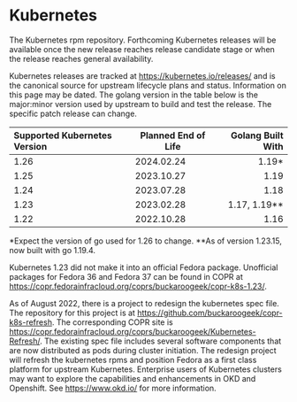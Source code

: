 # Kubernetes

The Kubernetes rpm repository. Forthcoming Kubernetes releases will be available once the new release reaches release candidate stage or when the release reaches general availability.

Kubernetes releases are tracked at https://kubernetes.io/releases/ and is the canonical source for upstream lifecycle plans and status. Information on this page may be dated. The golang version in the table below is the major:minor version used by upstream to build and test the release. The specific patch release can change.

|Supported Kubernetes Version | Planned End of Life | Golang Built With |
| :--- | --- | ---: |
| 1.26 | 2024.02.24 | 1.19* |
| 1.25 | 2023.10.27 | 1.19 |
| 1.24   | 2023.07.28 | 1.18 |
| 1.23 | 2023.02.28 | 1.17, 1.19** |
| 1.22 | 2022.10.28 | 1.16 |

*Expect the version of go used for 1.26 to change.
**As of version 1.23.15, now built with go 1.19.4.

Kubernetes 1.23 did not make it into an official Fedora package. Unofficial packages for Fedora 36 and Fedora 37 can be found in COPR at https://copr.fedorainfracloud.org/coprs/buckaroogeek/copr-k8s-1.23/.

As of August 2022, there is a project to redesign the kubernetes spec file. The repository for this project is at https://github.com/buckaroogeek/copr-k8s-refresh. The corresponding COPR site is https://copr.fedorainfracloud.org/coprs/buckaroogeek/Kubernetes-Refresh/. The existing spec file includes several software components that are now distributed as pods during cluster initiation. The redesign project will refresh the kubernetes rpms and position Fedora as a first class platform for upstream Kubernetes. Enterprise users of Kubernetes clusters may want to explore the capabilities and enhancements in OKD and Openshift. See https://www.okd.io/ for more information.

